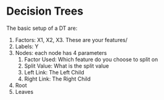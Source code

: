 # Decision Trees
The basic setup of a DT are:

1. Factors: X1, X2, X3. These are your features/
2. Labels: Y
3. Nodes: each node has 4 parameters
    1. Factor Used: Which feature do you choose to split on
    2. Split Value: What is the split value
    3. Left Link: The Left Child
    4. Right Link: The Right Child
4. Root
5. Leaves 